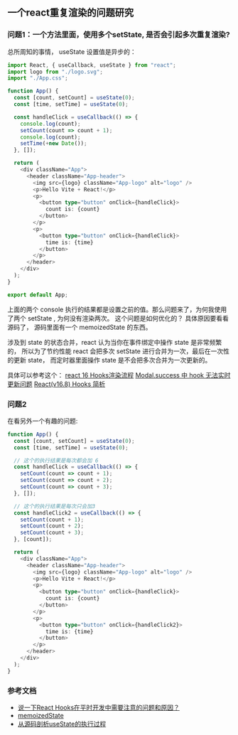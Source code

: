 ## 一个react重复渲染的问题研究

### 问题1：一个方法里面，使用多个setState, 是否会引起多次重复渲染?

总所周知的事情， useState 设置值是异步的：
```typescript jsx
import React, { useCallback, useState } from "react";
import logo from "./logo.svg";
import "./App.css";

function App() {
  const [count, setCount] = useState(0);
  const [time, setTime] = useState(0);

  const handleClick = useCallback(() => {
    console.log(count);
    setCount(count => count + 1);
    console.log(count);
    setTime(+new Date());
  }, []);

  return (
    <div className="App">
      <header className="App-header">
        <img src={logo} className="App-logo" alt="logo" />
        <p>Hello Vite + React!</p>
        <p>
          <button type="button" onClick={handleClick}>
            count is: {count}
          </button>
        </p>
        <p>
          <button type="button" onClick={handleClick}>
            time is: {time}
          </button>
        </p>
      </header>
    </div>
  );
}

export default App;
```

上面的两个 console 执行的结果都是设置之前的值。那么问题来了，为何我使用了两个 setState , 为何没有渲染两次。
这个问题是如何优化的？
具体原因要看看源码了， 源码里面有一个 memoizedState 的东西。

涉及到 state 的状态合并，react 认为当你在事件绑定中操作 state 是非常频繁的，
所以为了节约性能 react 会把多次 setState 进行合并为一次，最后在一次性的更新 state，
而定时器里面操作 state 是不会把多次合并为一次更新的。

具体可以参考这个：
[react 16 Hooks渲染流程](https://www.cnblogs.com/dh-dh/p/11278022.html)
[Modal.success 中 hook 无法实时更新问题](https://blog.csdn.net/qq_33988065/article/details/110493675)
[React(v16.8) Hooks 简析](https://www.cnblogs.com/vicky24k/p/11151862.html)



### 问题2
在看另外一个有趣的问题:
```typescript jsx
function App() {
  const [count, setCount] = useState(0);
  const [time, setTime] = useState(0);

  // 这个的执行结果是每次都会加 6
  const handleClick = useCallback(() => {
    setCount(count => count + 1);
    setCount(count => count + 2);
    setCount(count => count + 3);
  }, []);

  // 这个的执行结果是每次只会加3
  const handleClick2 = useCallback(() => {
    setCount(count + 1);
    setCount(count + 2);
    setCount(count + 3);
  }, [count]);

  return (
    <div className="App">
      <header className="App-header">
        <img src={logo} className="App-logo" alt="logo" />
        <p>Hello Vite + React!</p>
        <p>
          <button type="button" onClick={handleClick}>
            count is: {count}
          </button>
        </p>
        <p>
          <button type="button" onClick={handleClick2}>
            time is: {time}
          </button>
        </p>
      </header>
    </div>
  );
}
```


### 参考文档
- [说一下React Hooks在平时开发中需要注意的问题和原因？](https://github.com/lgwebdream/FE-Interview/issues/906)
- [memoizedState](https://react.iamkasong.com/hooks/structure.html#memoizedstate)
- [从源码剖析useState的执行过程](https://www.codercto.com/a/73544.html)
